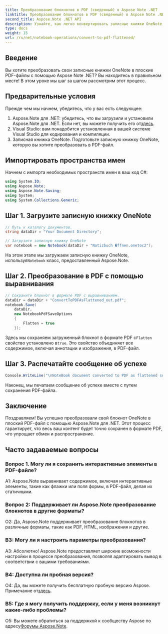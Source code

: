 ```yaml
---
title: Преобразование блокнотов в PDF (сведенный) в Aspose Note .NET
linktitle: Преобразование блокнотов в PDF (сведенный) в Aspose Note .NET
second_title: Aspose.Note .NET API
description: Узнайте, как легко конвертировать записные книжки OneNote в плоские PDF-файлы с помощью Aspose.Note для .NET. Сохраняйте свой контент без проблем.
type: docs
weight: 15
url: /ru/net/notebook-operations/convert-to-pdf-flattened/
---
```

## Введение

Вы хотите преобразовать свои записные книжки OneNote в плоские PDF-файлы с помощью Aspose Note .NET? Вы находитесь в правильном месте! В этом уроке мы шаг за шагом рассмотрим этот процесс.

## Предварительные условия

Прежде чем мы начнем, убедитесь, что у вас есть следующее:

1.  Aspose.Note для .NET: убедитесь, что вы загрузили и установили Aspose.Note для .NET. Если нет, вы можете получить его от[здесь](https://releases.aspose.com/note/net/).
2. Visual Studio: вам понадобится установленная в вашей системе Visual Studio для кодирования и компиляции.
3. Записная книжка OneNote. Подготовьте записную книжку OneNote, которую вы хотите преобразовать в PDF-файл.

## Импортировать пространства имен

Начнем с импорта необходимых пространств имен в ваш код C#:

```csharp
using System.IO;
using Aspose.Note;
using Aspose.Note.Saving;
using System;
using System.Collections.Generic;
```

## Шаг 1. Загрузите записную книжку OneNote

```csharp
// Путь к каталогу документов.
string dataDir = "Your Document Directory";

// Загрузите записную книжку OneNote
var notebook = new Notebook(dataDir + "Notizbuch �ffnen.onetoc2");
```

 На этом этапе мы загружаем записную книжку OneNote, используя`Notebook` класс, предоставленный Aspose.Note.

## Шаг 2. Преобразование в PDF с помощью выравнивания

```csharp
// Сохраните блокнот в формате PDF с выравниванием.
dataDir = dataDir + "ConvertToPDFAsFlattened_out.pdf";
notebook.Save(
    dataDir,
    new NotebookPdfSaveOptions
    {
        Flatten = true
    }); 
```

 Здесь мы сохраняем загруженный блокнот в формате PDF с`Flatten` свойство установлено в`true`. Это свойство объединяет все содержимое, включая аннотации и изображения, в PDF-файл.

## Шаг 3. Распечатайте сообщение об успехе

```csharp
Console.WriteLine("\nNoteBook document converted to PDF as flattened successfully.\nFile saved at " + dataDir);
```

Наконец, мы печатаем сообщение об успехе вместе с путем сохранения PDF-файла.

## Заключение

Поздравляем! Вы успешно преобразовали свой блокнот OneNote в плоский PDF-файл с помощью Aspose.Note для .NET. Этот процесс гарантирует, что весь ваш контент будет точно сохранен в формате PDF, что упрощает обмен и распространение.

## Часто задаваемые вопросы

### Вопрос 1. Могу ли я сохранить интерактивные элементы в PDF-файле?

A1: Aspose.Note выравнивает содержимое, включая интерактивные элементы, такие как флажки или поля формы, в PDF-файл, делая их статичными.

### Вопрос 2: Поддерживает ли Aspose.Note преобразование блокнотов в другие форматы?

О2: Да, Aspose.Note поддерживает преобразование блокнотов в различные форматы, такие как PDF, HTML, изображения и другие.

### В3: Могу ли я настроить параметры преобразования?

А3: Абсолютно! Aspose.Note предоставляет широкие возможности настройки в процессе преобразования, позволяя адаптировать вывод в соответствии с вашими требованиями.

### В4: Доступна ли пробная версия?

 О4: Да, вы можете получить бесплатную пробную версию Aspose. Примечание от[здесь](https://releases.aspose.com/).

### В5: Где я могу получить поддержку, если у меня возникнут какие-либо проблемы?

 О5: Вы можете обратиться за поддержкой к сообществу Aspose по адресу[Форумы Aspose.Note](https://forum.aspose.com/c/note/28).